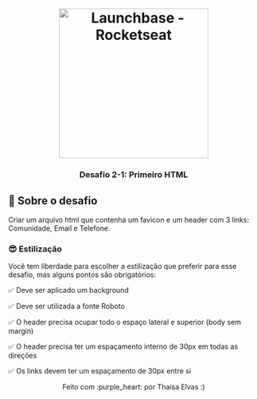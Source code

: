 <h1 align="center">
    <img alt="Launchbase - Rocketseat" src="https://storage.googleapis.com/golden-wind/bootcamp-launchbase/logo.png" width="300px" />
</h1>

<h3 align="center">
  Desafio 2-1: Primeiro HTML
</h3>

## :rocket: Sobre o desafio
Criar um arquivo html que contenha um favicon e um header com 3 links: Comunidade, Email e Telefone.

### :sunglasses: Estilização

Você tem liberdade para escolher a estilização que preferir para esse desafio, mas alguns pontos são obrigatórios:

:white_check_mark: Deve ser aplicado um background

:white_check_mark: Deve ser utilizada a fonte Roboto

:white_check_mark: O header precisa ocupar todo o espaço lateral e superior (body sem margin)

:white_check_mark: O header precisa ter um espaçamento interno de 30px em todas as direções

:white_check_mark: Os links devem ter um espaçamento de 30px entre si

<p align="center">
  Feito com :purple_heart: por Thaísa Elvas :)
</p>
